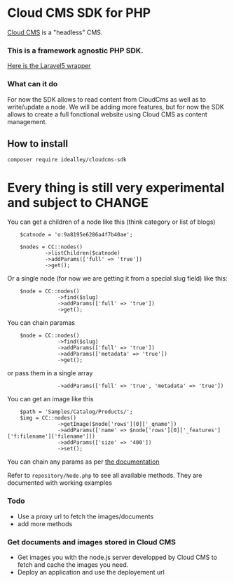 # Cloud CMS SDK for PHP
[Cloud CMS](https://www.cloudcms.com/) is a "headless" CMS.

### This is a framework agnostic PHP SDK. 
[Here is the Laravel5  wrapper](https://github.com/idealley/cloudcms-laravel)

### What can it do

For now the SDK allows to read content from CloudCms as well as to write/update a node. We will be adding more features, but for now the SDK allows to create a full fonctional website using Cloud CMS as content management.

## How to install

`composer require idealley/cloudcms-sdk`

# Every thing is still very experimental and subject to CHANGE

You can get a children of a node like this (think category or list of blogs)

        $catnode = 'o:9a8195e6286a4f7b40ae';
   
        $nodes = CC::nodes()
                ->listChildren($catnode)
                ->addParams(['full' => 'true'])
                ->get(); 

Or a single node (for now we are getting it from a special slug field) like this:

        $node = CC::nodes()
                    ->find($slug)
                    ->addParams(['full' => 'true'])   
                    ->get();

You can chain paramas

        $node = CC::nodes()
                    ->find($slug)
                    ->addParams(['full' => 'true']) 
                    ->addParams(['metadata' => 'true'])   
                    ->get();           

or pass them in a single array

                    ->addParams(['full' => 'true', 'metadata' => 'true']) 

You can get an image like this

        $path = 'Samples/Catalog/Products/';            
        $img = CC::nodes()
                    ->getImage($node['rows'][0]['_qname'])
                    ->addParams(['name' => $node['rows'][0]['_features']['f:filename']['filename']])
                    ->addParams(['size' => '400'])
                    ->set();

You can chain any params as per [the documentation](https://www.cloudcms.com/documentation/application-server/services/node-urls.html) 

Refer to `repository/Node.php` to see all available methods. They are documented with working examples 

### Todo

* Use a proxy url to fetch the images/documents
* add more methods

### Get documents and images stored in Cloud CMS

* Get images you with the node.js server developped by Cloud CMS to fetch and cache the images you need.
* Deploy an application and use the deployement url
